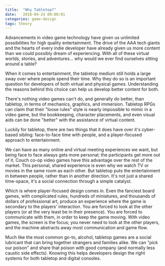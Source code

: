 ```yaml
---
title:  "Why Tabletop?"
date:   2018-04-24 00:00:01
categories: game-design
tags: theory
---
```


Advancements in video game technology have given us unlimited possibilities for high quality entertainment. The drive of the AAA tech giants and the hearts of every indie developer have already given us more content than we could possibly dream of experiencing. With all of these virtual worlds, stories, and adventures... why would we ever find ourselves sitting around a table?

When it comes to entertainment, the tabletop medium still holds a large sway over where people spend their time. Why they do so is an important question for developers of both virtual and physical games. Understanding the reasons behind this choice can help us develop better content for both.

There's nothing video games can't do, and generally do better, than tabletop, in terms of mechanics, graphics, and immersion. Tabletop RPGs can claim that their "loose rules" style is nearly impossible to mimic in a video game, but the bookkeeping, character placements, and even visual aids can be done "better" with the assistance of virtual content.

Luckily for tabletop, there are two things that it does have over it's cyber-based sibling: face-to-face time with people, and a player-focused approach to entertainment.

We can have as many online and virtual meeting experiences we want, but being face to face always gets more personal; the participants get more out of it. Couch co-op video games have this advantage over the rest of the market. This personal, shared experience is even why we watch TV or movies in the same room as each other. But tabletop puts the entertainment in between people, rather than in another direction. It's not just a shared time-space, it's a social connection through a simple catalyst.

Which is where player-focused design comes in. Even the fanciest board games, with complicated rules, hundreds of miniatures, and thousands of dollars of professional art, produce an experience where the game is secondary to the players' interaction. You are forced to look at the other players (or at the very least be in their presence). You are forced to communicate with them, in order to keep the game moving. With video games, the screen is the focus; you never need to look at the other players, and the machine abstracts away most communication and game flow.

Much like the most common go-to, alcohol, tabletop games are a social lubricant that can bring together strangers and families alike. We can "pick our poison" and share that poison with good company (and normally less caustic side effects). Knowing this helps developers design the right systems for both tabletop and digital consoles.

